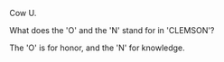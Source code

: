 Cow U.

What does the 'O' and the 'N' stand for in 'CLEMSON'?  


The 'O' is for honor, and the 'N' for knowledge.

